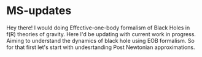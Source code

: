 # MS-updates
Hey there!
I would doing Effective-one-body formalism of Black Holes in f(R) theories of gravity. Here I'd be updating with current work in progress. Aiming to understand the dynamics of black hole using EOB formalism. So for that first let's start with undesrtanding Post Newtonian approximations.
